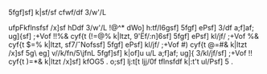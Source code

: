 5fgf]sf] k|sf/sf cfwf/df 3/w'/L

ufpFkflnsfsf /x]sf hDdf 3/w'/L !@^* dWo] h:tf/l6gsf] 5fgf] ePsf] 3/df a;f]af; ug]{sf] ;+Vof !!%& cyf{t (!=@% k|ltzt, 9'Ëf/:n]6sf] 5fgf] ePsf] kl/jf/ ;+Vof %& cyf{t $=% k|ltzt, sf7/ˆNofssf] 5fgf] ePsf] kl/jf/ ;+Vof #) cyf{t @=#& k|ltzt /x]sf 5g\ eg] v//k/fn/5\jfnL 5fgf]sf] k|of]u u/L a;f]af; ug]{ 3/kl/jf/sf] ;+Vof !! cyf{t )=*& k|ltzt /x]sf] kfOG5 . o;sf] lj:t[t ljj/0f tflnsfdf k|:t't ul/Psf] 5 . 